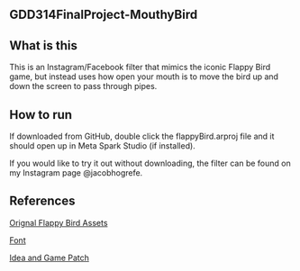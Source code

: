 ## GDD314FinalProject-MouthyBird
## What is this
This is an Instagram/Facebook filter that mimics the iconic Flappy Bird game, but instead uses how open your mouth is to move the bird up and down the screen to pass through pipes.

## How to run
If downloaded from GitHub, double click the flappyBird.arproj file and it should open up in Meta Spark Studio (if installed).

If you would like to try it out without downloading, the filter can be found on my Instagram page @jacobhogrefe.

## References
[Orignal Flappy Bird Assets](https://github.com/samuelcust/flappy-bird-assets)

[Font](https://www.fontspace.com/press-start-2p-font-f11591)

[Idea and Game Patch](https://www.youtube.com/watch?v=wvjGxsBsP-c)